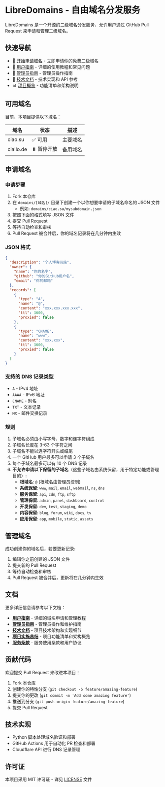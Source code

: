 # LibreDomains - 自由域名分发服务

LibreDomains 是一个开源的二级域名分发服务，允许用户通过 GitHub Pull Request 来申请和管理二级域名。

## 快速导航

- 🚀 [开始申请域名](#申请域名) - 立即申请你的免费二级域名
- 📖 [用户指南](docs/user-guide.md) - 详细的使用教程和常见问题
- 👥 [管理员指南](docs/admin-guide.md) - 管理员操作指南
- 🔧 [技术文档](docs/technical-doc.md) - 技术实现和 API 参考
- 📊 [项目概览](docs/implementation-summary.md) - 功能清单和架构说明

## 可用域名

目前，本项目提供以下域名：

| 域名 | 状态 | 描述 |
|------|------|------|
| ciao.su | ✅ 可用 | 主要域名 |
| ciallo.de | ⏸️ 暂停开放 | 备用域名 |

## 申请域名

### 申请步骤

1. Fork 本仓库
2. 在 `domains/[域名]/` 目录下创建一个以你想要申请的子域名命名的 JSON 文件
   - 例如: `domains/ciao.su/mysubdomain.json`
3. 按照下面的格式填写 JSON 文件
4. 提交 Pull Request
5. 等待自动检查和审核
6. Pull Request 被合并后，你的域名记录将在几分钟内生效

### JSON 格式

```json
{
  "description": "个人博客网站",
  "owner": {
    "name": "你的名字",
    "github": "你的GitHub用户名",
    "email": "你的邮箱"
  },
  "records": [
    {
      "type": "A",
      "name": "@",
      "content": "xxx.xxx.xxx.xxx",
      "ttl": 3600,
      "proxied": false
    },
    {
      "type": "CNAME",
      "name": "www",
      "content": "xxx.xxx",
      "ttl": 3600,
      "proxied": false
    }
  ]
}
```

### 支持的 DNS 记录类型

- `A` - IPv4 地址
- `AAAA` - IPv6 地址
- `CNAME` - 别名
- `TXT` - 文本记录
- `MX` - 邮件交换记录

### 规则

1. 子域名必须由小写字母、数字和连字符组成
2. 子域名长度在 3-63 个字符之间
3. 子域名不能以连字符开头或结尾
4. 一个 GitHub 用户最多可以申请 3 个子域名
5. 每个子域名最多可以有 10 个 DNS 记录
6. **不允许申请以下保留的子域名**（这些子域名由系统保留，用于特定功能或管理目的）:
   - **根域名**: `@` (根域名由管理员控制)
   - **系统保留**: `www`, `mail`, `email`, `webmail`, `ns`, `dns`
   - **服务保留**: `api`, `cdn`, `ftp`, `sftp`
   - **管理保留**: `admin`, `panel`, `dashboard`, `control`
   - **开发保留**: `dev`, `test`, `staging`, `demo`
   - **内容保留**: `blog`, `forum`, `wiki`, `docs`, `tv`
   - **应用保留**: `app`, `mobile`, `static`, `assets`

## 管理域名

成功创建你的域名后，若要更新记录:

1. 编辑你之前创建的 JSON 文件
2. 提交新的 Pull Request
3. 等待自动检查和审核
4. Pull Request 被合并后，更新将在几分钟内生效

## 文档

更多详细信息请参考以下文档：

- **[用户指南](docs/user-guide.md)** - 详细的域名申请和管理教程
- **[管理员指南](docs/admin-guide.md)** - 管理员操作和维护指南
- **[技术文档](docs/technical-doc.md)** - 项目技术架构和实现细节
- **[项目实施总结](docs/implementation-summary.md)** - 项目功能清单和架构概览
- **[服务条款](docs/terms-of-service.md)** - 服务使用条款和用户协议

## 贡献代码

欢迎提交 Pull Request 来改进本项目！

1. Fork 本仓库
2. 创建你的特性分支 (`git checkout -b feature/amazing-feature`)
3. 提交你的更改 (`git commit -m 'Add some amazing feature'`)
4. 推送到分支 (`git push origin feature/amazing-feature`)
5. 提交 Pull Request

## 技术实现

- Python 脚本处理域名验证和部署
- GitHub Actions 用于自动化 PR 检查和部署
- Cloudflare API 进行 DNS 记录管理

## 许可证

本项目采用 MIT 许可证 - 详见 [LICENSE](LICENSE) 文件
